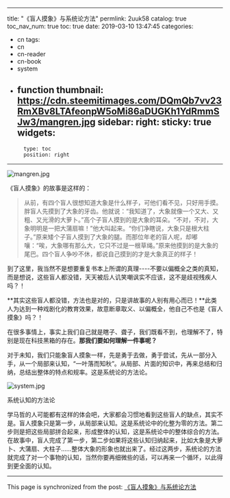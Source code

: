 
---
title: "《盲人摸象》与系统论方法"
permlink: 2uuk58
catalog: true
toc_nav_num: true
toc: true
date: 2019-03-10 13:47:45
categories:
- cn
tags:
- cn
- cn-reader
- cn-book
- system
- function
thumbnail: https://cdn.steemitimages.com/DQmQb7vv23RmXBv8LTAfeonpW5oMi86aDUGKh1YdRmmSJw3/mangren.jpg
sidebar:
    right:
        sticky: true
widgets:
    -
        type: toc
        position: right
---


![mangren.jpg](https://cdn.steemitimages.com/DQmQb7vv23RmXBv8LTAfeonpW5oMi86aDUGKh1YdRmmSJw3/mangren.jpg)

《盲人摸象》的故事是这样的：

>从前，有四个盲人很想知道大象是什么样子，可他们看不见，只好用手摸。胖盲人先摸到了大象的牙齿。他就说：“我知道了，大象就像一个又大、又粗、又光滑的大萝卜。”高个子盲人摸到的是大象的耳朵。“不对，不对，大象明明是一把大蒲扇嘛！”他大叫起来。“你们净瞎说，大象只是根大柱子。”原来矮个子盲人摸到了大象的腿。而那位年老的盲人呢，却嘟嚷：“唉，大象哪有那么大，它只不过是一根草绳。”原来他摸到的是大象的尾巴。四个盲人争吵不休，都说自己摸到的才是大象真正的样子！

到了这里，我当然不是想要重复书本上所谓的真理----不要以偏概全之类的真知，而是想说，这些盲人都没错，天天被后人讥笑嘲讽实不应该，这不是歧视残疾人吗？！

**其实这些盲人都没错，方法也是对的，只是讲故事的人别有用心而已！**此类人为达到一种戏剧化的教育效果，故意断章取义、以偏概全，他自己不也是《盲人摸象》吗？！

在很多事情上，事实上我们自己就是瞎子、聋子，我们既看不到，也理解不了，特别是现在科技黑箱的存在。**那我们要如何理解一件事呢？**

对于未知，我们只能象盲人摸象一样，先是勇于去做，勇于尝试，先从一部分入手，从一个局部来认知，“一叶落而知秋”。从局部、片面的知识中，再来总结和归纳，总结出整体的特点和规率。这是系统论的方法论。

![system.jpg](https://cdn.steemitimages.com/DQmTQPkTnqbMXZzHKQJQHrqxt4F4p425VMTA7u2YaMtWuA4/system.jpg)

系统认知的方法论

学马哲的人可能都有这样的体会吧，大家都会习惯地看到这些盲人的缺点，其实不是。盲人摸象只是第一步，从局部来认知。这是系统论中的化整为零的方法。第二步则是把这些局部拼合起来，形成整体的认知，这是系统论中的整体综合的方法。在故事中，盲人完成了第一步，第二步如果将这些认知归纳起来，比如大象是大萝卜、大蒲扇、大柱子……整体大象的形象也就出来了。经过这两步，系统论的方法就完成了对一个事物的认知，当然你要再细微些的话，可以再来一个循环，以此得到更全面的认知。

- - -

This page is synchronized from the post: [《盲人摸象》与系统论方法](https://steemit.com/@lemooljiang/2uuk58)
